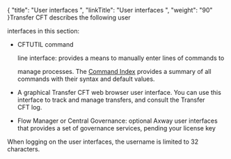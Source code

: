 {
    "title": "User interfaces ",
    "linkTitle": "User interfaces ",
    "weight": "90"
}Transfer CFT describes the following user
interfaces in this section:

-   CFTUTIL command
    line interface: provides a means to manually enter lines of commands to
    manage processes. The [Command Index](command_summary) provides a summary of all commands with their syntax and default values.
-   A graphical Transfer CFT web browser user interface. You can use this interface to track and manage transfers, and consult the Transfer CFT log.
-   Flow Manager or Central Governance: optional Axway user interfaces that provides a set of governance services, pending your license key

When logging on the user interfaces, the username is limited to 32 characters.
